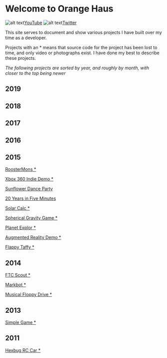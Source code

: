 # Welcome to Orange Haus
![alt text](https://orange.haus/images/youtube.png "YouTube Logo")[YouTube](https://www.youtube.com/user/thriftshopgames)   ![alt text](https://orange.haus/images/twitter.png "Twitter Logo")[Twitter](https://twitter.com/jacobbashista)

This site serves to document and show various projects I have built over my time as a developer.

Projects with an * means that source code for the project has been lost to time, and only video or photographs exist. I have done my best to describe these projects.

*The following projects are sorted by year, and roughly by month, with closer to the top being newer*

## 2019

## 2018

## 2017

## 2016

## 2015
[RoosterMons *]()

[Xbox 360 Indie Demo *]()

[Sunflower Dance Party]()

[20 Years in Five Minutes]()

[Solar Calc *]()

[Spherical Gravity Game *]()

[Planet Explor *]()

[Augmented Reality Demo *](http://orange.haus/augmentedrealitydemo)

[Flappy Taffy *]()

## 2014
[FTC Scout *](http://orange.haus/ftcscout)

[Markbot *](http://orange.haus/markbot)

[Musical Floppy Drive *](http://orange.haus/musicalfloppydrive)

## 2013
[Simple Game *]()

## 2011
[Hexbug RC Car *](http://orange.haus/hexbugrc)